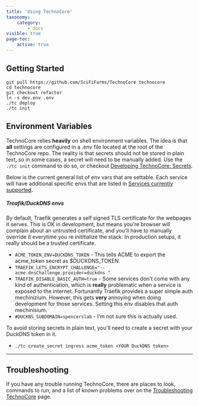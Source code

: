 ```yaml
---
title: 'Using TechnoCore'
taxonomy:
    category:
        - docs
visible: true
page-toc:
    active: true
---
```


## Getting Started
```
git pull https://github.com/SciFiFarms/TechnoCore technocore
cd technocore
git checkout refactor
ln -s dev.env .env
./tc deploy
./tc init
```

## Environment Variables
TechnoCore relies **heavily** on shell environment variables. The idea is that **all** settings are configured in a .env file located at the root of the TechnoCore repo. The reality is that secrets should not be stored in plain text, so in some cases, a secret will need to be manually added. Use the `./tc init` command to do so, or checkout [Developing TechnoCore: Secrets](developing-technocore/secrets). 

Below is the current general list of env vars that are settable. Each service will have additional specific envs that are listed in [Services currently supported](#services-currently-supported).

##### Treafik/DuckDNS envs
By default, Traefik generates a self signed TLS certificate for the webpages it serves. This is OK in development, but means you're browser will complain about an untrusted certificate, and you'll have to manually override it everytime you re inititialize the stack. In production setups, it really should be a trusted certificate.

[//]: # (This should include an explination on http & DNS varification. )

- `ACME_TOKEN_ENV=DUCKDNS_TOKEN`  - This tells ACME to export the acme_token secret as $DUCKDNS_TOKEN. 
- `TRAEFIK_LETS_ENCRYPT_CHALLENGE="--acme.dnsChallenge.provider=duckdns "`
- `TRAEFIK_DISABLE_BASIC_AUTH=true` - Some services don't come with any kind of authentication, which is **really** problematic when a service is exposed to the internet. Fortunantly Traefik provides a super simple auth mechinizium. However, this gets **very** annoying when doing development for those services. Setting this env disables that auth mechinisium. 
- `#DUCKNS_SUBDOMAIN=spencerslab` - I'm not sure this is actually used. 

To avoid storing secrets in plain text, you'll need to create a secret with your DuckDNS token in it.
- `./tc create_secret ingress acme_token <YOUR DuckDNS token>`

---

## Troubleshooting
If you have any trouble running TechnoCore, there are places to look, commands to run, and a list of known problems over on the [Troubleshooting TechnoCore](../troubleshooting-technocore) page. 
